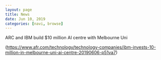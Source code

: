```yaml
---
layout: page
title: News
date: Jun 10, 2019
categories: [navi, browse]
---
```

ARC and IBM build $10 million AI centre with Melbourne Uni

(https://www.afr.com/technology/technology-companies/ibm-invests-10-million-in-melbourne-uni-ai-centre-20190606-p51va7)
